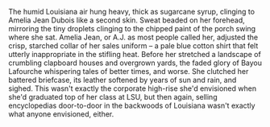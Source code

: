 The humid Louisiana air hung heavy, thick as sugarcane syrup, clinging to Amelia Jean Dubois like a second skin.  Sweat beaded on her forehead, mirroring the tiny droplets clinging to the chipped paint of the porch swing where she sat.  Amelia Jean, or A.J. as most people called her, adjusted the crisp, starched collar of her sales uniform – a pale blue cotton shirt that felt utterly inappropriate in the stifling heat.  Before her stretched a landscape of crumbling clapboard houses and overgrown yards, the faded glory of Bayou Lafourche whispering tales of better times, and worse.  She clutched her battered briefcase, its leather softened by years of sun and rain, and sighed.  This wasn't exactly the corporate high-rise she'd envisioned when she'd graduated top of her class at LSU, but then again, selling encyclopedias door-to-door in the backwoods of Louisiana wasn't exactly what anyone envisioned, either.

